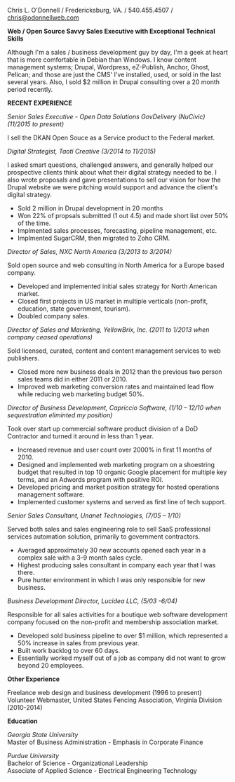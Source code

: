 Chris L. O'Donnell  /  Fredericksburg, VA.  /  540.455.4507  /  chris@odonnellweb.com
										

**Web / Open Source Savvy Sales Executive with Exceptional Technical Skills**

Although I'm a sales / business development guy by day,  I'm a geek at heart that is more comfortable in Debian than Windows. I know content management systems; Drupal, Wordpress, eZ-Publish, Anchor, Ghost, Pelican; and those are just the CMS' I've installed, used, or sold in the last several years. Also, I sold $2 million in Drupal consulting over a 20 month period recently.

**RECENT EXPERIENCE**

*Senior Sales Executive - Open Data Solutions GovDelivery (NuCivic) (11/2015 to present)*

I sell the DKAN Open Souce as a Service product to the Federal market.

*Digital Strategist, Taoti Creative (3/2014 to 11/2015)*

I asked smart questions, challenged answers, and generally helped our prospective clients think about what their digital strategy needed to be. I also wrote proposals and gave presentations to sell our vision for how the Drupal website we were pitching would support and advance the client's digital strategy.

* Sold 2 million in Drupal development in 20 months
* Won 22% of propsals submitted (1 out 4.5) and made short list over 50% of the time.
* Implmented sales processes, forecasting, pipeline management, etc.
* Implmented SugarCRM, then migrated to Zoho CRM.

*Director of Sales, NXC North America (3/2013 to 3/2014)*

Sold open source and web consulting in North America for a Europe based company.

* Developed and implemented initial sales strategy for North American market.
* Closed first projects in US market in multiple verticals (non-profit, education, state government, tourism).
* Doubled company sales.

*Director of Sales and Marketing, YellowBrix, Inc. (2011 to 1/2013 when company ceased operations)*

Sold licensed, curated, content and content management services to web publishers.

* Closed more new business deals in 2012  than the previous two person sales teams did in either 2011 or 2010.
* Improved web marketing conversion rates and maintained lead flow while reducing web marketing budget 50%.

*Director of Business Development, Capriccio Software, (1/10 – 12/10 when sequestration eliminted my position)*

Took over start up commercial software product division of a DoD Contractor and turned it around in less than 1 year.

* Increased revenue and user count over 2000% in first 11 months of 2010.
* Designed and implemented web marketing program on a shoestring budget that resulted in top 10 organic Google placement for multiple key terms, and an Adwords program with positive ROI.
* Developed pricing and market position strategy for hosted operations management software.
* Implemented customer systems and served as first line of tech support.

*Senior Sales Consultant, Unanet Technologies, (7/05 –  1/10)*

Served both sales and sales engineering role to sell SaaS professional services automation solution, primarily to government contractors.   

* Averaged approximately 30 new accounts opened each year in a complex sale with a 3-9 month sales cycle.
* Highest producing sales consultant in company each year that I was there.
* Pure hunter environment in which I was only responsible for new business.


*Business Development Director, Lucidea LLC, (5/03 -6/04)*

Responsible for all sales activities for a boutique web software development company focused on the non-profit and membership association market. 

* Developed sold business pipeline to over $1 million, which represented a 50% increase in sales from previous year.
* Built work backlog to over 60 days.
* Essentially worked myself out of a job as company did not want to grow beyond 20 employees.


**Other Experience**

Freelance web design and business development (1996 to present)  
Volunteer Webmaster, United States Fencing Association, Virginia Division (2010-2014)

**Education**

*Georgia State University*   
Master of Business Administration - Emphasis in Corporate Finance

*Purdue University*    
Bachelor of Science - Organizational Leadership  
Associate of Applied Science - Electrical Engineering Technology

